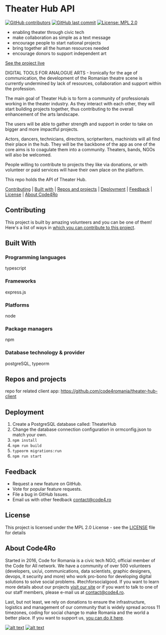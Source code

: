 # Theater Hub API

[![GitHub contributors](https://img.shields.io/github/contributors/code4romania/theater-hub-api.svg?style=for-the-badge)](https://github.com/code4romania/theater-hub-api/graphs/contributors) [![GitHub last commit](https://img.shields.io/github/last-commit/code4romania/theater-hub-api.svg?style=for-the-badge)](https://github.com/code4romania/theater-hub-api/commits/master) [![License: MPL 2.0](https://img.shields.io/badge/license-MPL%202.0-brightgreen.svg?style=for-the-badge)](https://opensource.org/licenses/MPL-2.0)

* enabling theater through civic tech
* make collaboration as simple as a text message
* encourage people to start national projects
* bring together all the human resources needed
* encourage donors to support independent art

[See the project live](http://theaterhub.ro/)

DIGITAL TOOLS FOR ANALOGUE ARTS - Ironically for the age of communication, the development of the Romanian theatre scene is currently undermined by lack of
resources, collaboration and support within the profession.

The main goal of Theater Hub is to form a community of professionals working in the theater industry. As they interact with each other, they
will start building projects together, thus contributing to the overall enhancement of the arts landscape.

The users will be able to gather strength and support in order to take on bigger and more impactful projects.

Actors, dancers, technicians, directors, scriptwriters, machinists will all find their place in the hub. They will be the backbone of the app
as one of the core aims is to coagulate them into a community. Theaters, bands, NGOs will also be welcomed.

People willing to contribute to projects they like via donations, or with volunteer or paid services will have their own place on the platform.

This repo holds the API of Theater Hub.

[Contributing](#contributing) | [Built with](#built-with) | [Repos and projects](#repos-and-projects) | [Deployment](#deployment) | [Feedback](#feedback) | [License](#license) | [About Code4Ro](#about-code4ro)

## Contributing

This project is built by amazing volunteers and you can be one of them! Here's a list of ways in [which you can contribute to this project](.github/CONTRIBUTING.md).

## Built With

### Programming languages

typescript

### Frameworks

express.js

### Platforms

node

### Package managers

npm

### Database technology & provider

postgreSQL, typeorm

## Repos and projects

repo for related client app: https://github.com/code4romania/theater-hub-client

## Deployment

1. Create a PostgreSQL database called: TheaterHub
2. Change the database connection configuration in ormconfig.json to match your own.
3. `npm install`
4. `npm run build`
5. `typeorm migrations:run`
6. `npm run start`

## Feedback

* Request a new feature on GitHub.
* Vote for popular feature requests.
* File a bug in GitHub Issues.
* Email us with other feedback contact@code4.ro

## License

This project is licensed under the MPL 2.0 License - see the [LICENSE](LICENSE) file for details

## About Code4Ro

Started in 2016, Code for Romania is a civic tech NGO, official member of the Code for All network. We have a community of over 500 volunteers (developers, ux/ui, communications, data scientists, graphic designers, devops, it security and more) who work pro-bono for developing digital solutions to solve social problems. #techforsocialgood. If you want to learn more details about our projects [visit our site](https://www.code4.ro/en/) or if you want to talk to one of our staff members, please e-mail us at contact@code4.ro.

Last, but not least, we rely on donations to ensure the infrastructure, logistics and management of our community that is widely spread across 11 timezones, coding for social change to make Romania and the world a better place. If you want to support us, [you can do it here](https://code4.ro/en/donate/).

<!-- Please don't remove this: Grab your social icons from https://github.com/carlsednaoui/gitsocial -->

<!-- display the social media buttons in your README -->

[![alt text][1.1]][1]
[![alt text][2.1]][2]

<!-- links to social media icons -->
<!-- no need to change these -->

<!-- icons with padding -->

[1.1]: http://i.imgur.com/tXSoThF.png (twitter icon with padding)
[2.1]: http://i.imgur.com/P3YfQoD.png (facebook icon with padding)

<!-- and without -->

[1.2]: http://i.imgur.com/wWzX9uB.png (twitter icon without padding)
[2.2]: http://i.imgur.com/fep1WsG.png (facebook icon without padding)

[1]: https://twitter.com/Code4Romania
[2]: https://www.facebook.com/code4romania/

<!-- Please don't remove this: Grab your social icons from https://github.com/carlsednaoui/gitsocial -->
